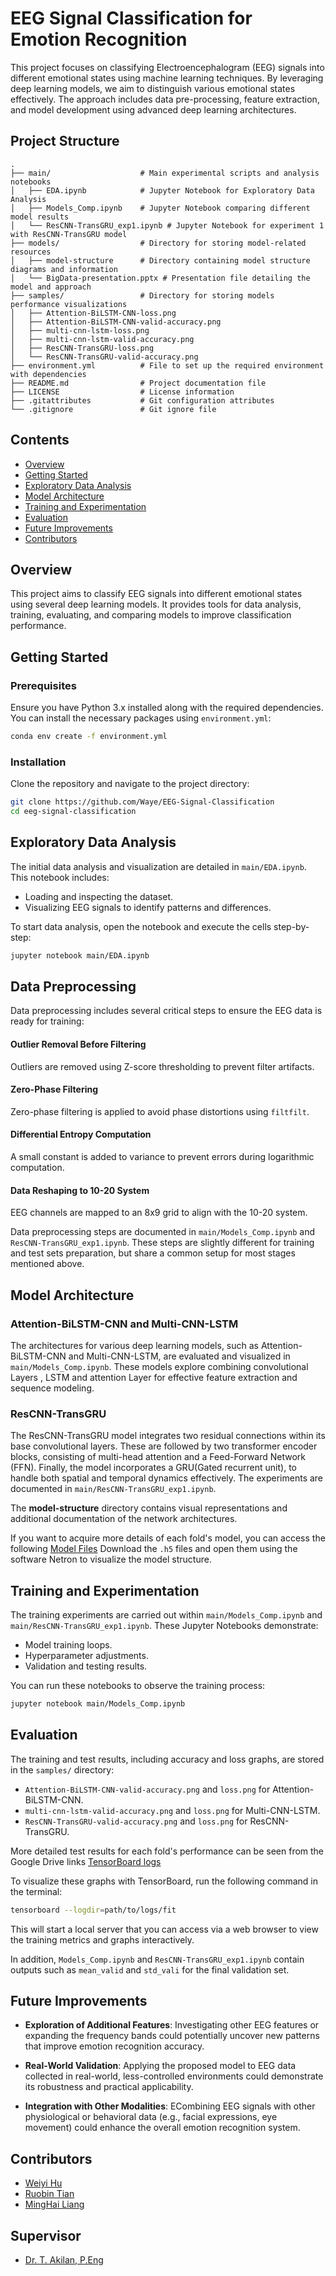 # EEG Signal Classification for Emotion Recognition

This project focuses on classifying Electroencephalogram (EEG) signals into different emotional states using machine learning techniques. By leveraging deep learning models, we aim to distinguish various emotional states effectively. The approach includes data pre-processing, feature extraction, and model development using advanced deep learning architectures.

## Project Structure

```
.
├── main/                    # Main experimental scripts and analysis notebooks
│   ├── EDA.ipynb            # Jupyter Notebook for Exploratory Data Analysis
│   ├── Models_Comp.ipynb    # Jupyter Notebook comparing different model results
│   └── ResCNN-TransGRU_exp1.ipynb # Jupyter Notebook for experiment 1 with ResCNN-TransGRU model
├── models/                  # Directory for storing model-related resources
│   ├── model-structure      # Directory containing model structure diagrams and information
│   └── BigData-presentation.pptx # Presentation file detailing the model and approach
├── samples/                 # Directory for storing models performance visualizations
│   ├── Attention-BiLSTM-CNN-loss.png
│   ├── Attention-BiLSTM-CNN-valid-accuracy.png
│   ├── multi-cnn-lstm-loss.png
│   ├── multi-cnn-lstm-valid-accuracy.png
│   ├── ResCNN-TransGRU-loss.png
│   └── ResCNN-TransGRU-valid-accuracy.png
├── environment.yml          # File to set up the required environment with dependencies
├── README.md                # Project documentation file
├── LICENSE                  # License information
├── .gitattributes           # Git configuration attributes
└── .gitignore               # Git ignore file
```

## Contents

- [Overview](#overview)
- [Getting Started](#getting-started)
- [Exploratory Data Analysis](#exploratory-data-analysis)
- [Model Architecture](#model-architecture)
- [Training and Experimentation](#training-and-experimentation)
- [Evaluation](#evaluation)
- [Future Improvements](#future-improvements)
- [Contributors](#contributors)

## Overview

This project aims to classify EEG signals into different emotional states using several deep learning models. It provides tools for data analysis, training, evaluating, and comparing models to improve classification performance.

## Getting Started

### Prerequisites

Ensure you have Python 3.x installed along with the required dependencies. You can install the necessary packages using `environment.yml`:

```bash
conda env create -f environment.yml
```

### Installation

Clone the repository and navigate to the project directory:

```bash
git clone https://github.com/Waye/EEG-Signal-Classification
cd eeg-signal-classification
```

## Exploratory Data Analysis

The initial data analysis and visualization are detailed in `main/EDA.ipynb`. This notebook includes:
- Loading and inspecting the dataset.
- Visualizing EEG signals to identify patterns and differences.

To start data analysis, open the notebook and execute the cells step-by-step:

```bash
jupyter notebook main/EDA.ipynb
```




## Data Preprocessing

Data preprocessing includes several critical steps to ensure the EEG data is ready for training:

#### Outlier Removal Before Filtering
Outliers are removed using Z-score thresholding to prevent filter artifacts.

#### Zero-Phase Filtering
Zero-phase filtering is applied to avoid phase distortions using `filtfilt`.

#### Differential Entropy Computation
A small constant is added to variance to prevent errors during logarithmic computation.

#### Data Reshaping to 10-20 System
EEG channels are mapped to an 8x9 grid to align with the 10-20 system.

Data preprocessing steps are documented in `main/Models_Comp.ipynb` and `ResCNN-TransGRU_exp1.ipynb`. These steps are slightly different for training and test sets preparation, but share a common setup for most stages mentioned above.





## Model Architecture

### Attention-BiLSTM-CNN and Multi-CNN-LSTM
The architectures for various deep learning models, such as Attention-BiLSTM-CNN and Multi-CNN-LSTM, are evaluated and visualized in `main/Models_Comp.ipynb`. These models explore combining convolutional Layers , LSTM and attention Layer for effective feature extraction and sequence modeling.

### ResCNN-TransGRU
The ResCNN-TransGRU model integrates two residual connections within its base convolutional layers. These are followed by two transformer encoder blocks, consisting of multi-head attention and a Feed-Forward Network (FFN). Finally,  the model incorporates a GRU(Gated recurrent unit), to handle both spatial and temporal dynamics effectively. The experiments are documented in `main/ResCNN-TransGRU_exp1.ipynb`.

The **model-structure** directory contains visual representations and additional documentation of the network architectures.

If you want to acquire more details of each fold's model, you can access the following [Model Files](https://drive.google.com/drive/folders/1GbFTjBxWj_xWIuEwDFDA0A57nRt31f4O?usp=drive_link) Download the `.h5` files and open them using the software Netron to visualize the model structure.

## Training and Experimentation

The training experiments are carried out within `main/Models_Comp.ipynb` and `main/ResCNN-TransGRU_exp1.ipynb`. These Jupyter Notebooks demonstrate:
- Model training loops.
- Hyperparameter adjustments.
- Validation and testing results.

You can run these notebooks to observe the training process:

```bash
jupyter notebook main/Models_Comp.ipynb
```

## Evaluation

The training and test results, including accuracy and loss graphs, are stored in the `samples/` directory:
- `Attention-BiLSTM-CNN-valid-accuracy.png` and `loss.png` for Attention-BiLSTM-CNN.
- `multi-cnn-lstm-valid-accuracy.png` and `loss.png` for Multi-CNN-LSTM.
- `ResCNN-TransGRU-valid-accuracy.png` and `loss.png` for ResCNN-TransGRU.


More detailed test results for each fold's performance can be seen from the Google Drive links [TensorBoard logs](https://drive.google.com/drive/folders/1wDcNknsnC4YcHXuGf7TMXk6b82unuHMo)

To visualize these graphs with TensorBoard, run the following command in the terminal:

```bash
tensorboard --logdir=path/to/logs/fit
```

This will start a local server that you can access via a web browser to view the training metrics and graphs interactively.

In addition, `Models_Comp.ipynb` and `ResCNN-TransGRU_exp1.ipynb` contain outputs such as `mean_valid` and `std_vali` for the final validation set.


## Future Improvements

- **Exploration of Additional Features**: Investigating other EEG features or expanding the frequency bands could potentially uncover new patterns that improve emotion recognition accuracy.

- **Real-World Validation**: Applying the proposed model to EEG data collected in real-world, less-controlled environments could demonstrate its robustness and practical applicability.

- **Integration with Other Modalities**: ECombining EEG signals with other physiological or behavioral data (e.g., facial expressions, eye movement) could enhance the overall emotion recognition system.

## Contributors

- [Weiyi Hu](https://github.com/Waye) 
- [Ruobin Tian]() 
- [MingHai Liang](https://github.com/BluesRockets) 

## Supervisor
- [Dr. T. Akilan, P.Eng](https://www.lakeheadu.ca/users/A/takilan)